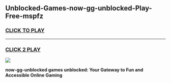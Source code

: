 
## Unblocked-Games-now-gg-unblocked-Play-Free-mspfz
<h3>
<a href="https://premium76.site?title=now-gg-unblocked&ref=18A1">CLICK TO PLAY</a></h3>
<hr>

<h3>
<a href="https://premium76.site?title=now-gg-unblocked&ref=18A1">CLICK 2 PLAY</a>
  
</h3>

<a href="https://premium76.site?title=now-gg-unblocked&ref=18A1"><img src="https://clearcache.store/games.png"></a>


**now-gg-unblocked games unblocked: Your Gateway to Fun and Accessible Online Gaming**

